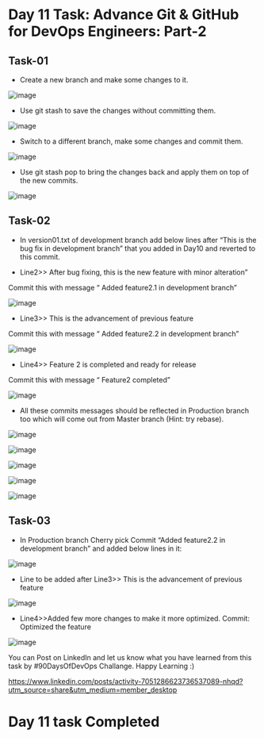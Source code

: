 # Day 11 Task: Advance Git & GitHub for DevOps Engineers: Part-2

## Task-01

- Create a new branch and make some changes to it.

![image](https://user-images.githubusercontent.com/117350787/230971241-b17f1d03-de54-4ab0-96dd-4b5d543fe98f.png)

- Use git stash to save the changes without committing them.

![image](https://user-images.githubusercontent.com/117350787/230971391-2bf5961c-ab67-4fd2-b40d-83bd1e923c01.png)

- Switch to a different branch, make some changes and commit them.

![image](https://user-images.githubusercontent.com/117350787/230971513-31100dc6-35cd-4c20-b482-11ca1a1ce2c1.png)

- Use git stash pop to bring the changes back and apply them on top of the new commits.

![image](https://user-images.githubusercontent.com/117350787/230971986-921b43dc-61e3-4ae5-b50d-0da9ada47a35.png)

## Task-02

- In version01.txt of development branch add below lines after “This is the bug fix in development branch” that you added in Day10 and reverted to this commit.

- Line2>> After bug fixing, this is the new feature with minor alteration”

Commit this with message “ Added feature2.1 in development branch”

![image](https://user-images.githubusercontent.com/117350787/230973817-4507c026-c7fb-45c8-a462-fa0dcf4296b9.png)

- Line3>> This is the advancement of previous feature

Commit this with message “ Added feature2.2 in development branch”

![image](https://user-images.githubusercontent.com/117350787/230974075-97f8d693-e53a-408f-b87c-d5545d77f366.png)

- Line4>> Feature 2 is completed and ready for release

Commit this with message “ Feature2 completed”

![image](https://user-images.githubusercontent.com/117350787/230974308-ec3bb6bc-cad6-4830-a87d-f56af0d6f34c.png)

- All these commits messages should be reflected in Production branch too which will come out from Master branch (Hint: try rebase).

![image](https://user-images.githubusercontent.com/117350787/230978850-d96a99ec-3eb1-4197-872b-481be2925683.png)

![image](https://user-images.githubusercontent.com/117350787/230978997-c0066f1b-82d7-4e39-8bef-14b09c0f5f1c.png)

![image](https://user-images.githubusercontent.com/117350787/230976769-b965432f-1fd6-4249-859f-3ce284e5ac37.png)

![image](https://user-images.githubusercontent.com/117350787/230979199-f13e9c94-3163-4143-b59d-0e3c1f9fa9e7.png)

![image](https://user-images.githubusercontent.com/117350787/230979656-ee9209c4-82ed-4bbe-a17b-c3e6689d4f54.png)


## Task-03

- In Production branch Cherry pick Commit “Added feature2.2 in development branch” and added below lines in it:

![image](https://user-images.githubusercontent.com/117350787/230981316-e9359d4a-a301-4a66-b933-1b8405345be5.png)

- Line to be added after Line3>> This is the advancement of previous feature

![image](https://user-images.githubusercontent.com/117350787/230981677-adc71acb-8017-472c-848a-47176739680b.png)

- Line4>>Added few more changes to make it more optimized.
Commit: Optimized the feature

![image](https://user-images.githubusercontent.com/117350787/230981998-9e5930e0-beda-443b-bf4b-c4651daabed4.png)

You can Post on LinkedIn and let us know what you have learned from this task by #90DaysOfDevOps Challange. Happy Learning :)

https://www.linkedin.com/posts/activity-7051286623736537089-nhqd?utm_source=share&utm_medium=member_desktop

# Day 11 task Completed
